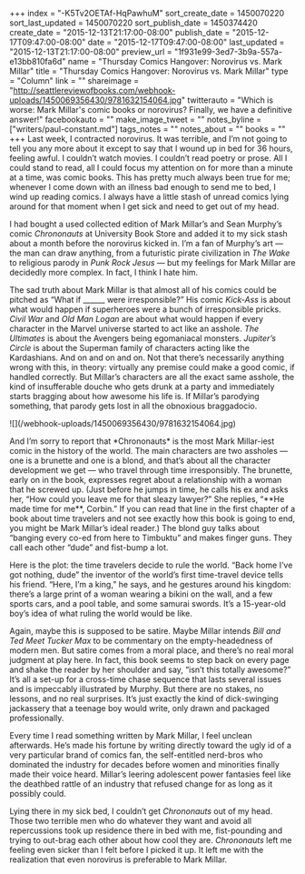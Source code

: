 +++
index = "-K5Tv2OETAf-HqPawhuM"
sort_create_date = 1450070220
sort_last_updated = 1450070220
sort_publish_date = 1450374420
create_date = "2015-12-13T21:17:00-08:00"
publish_date = "2015-12-17T09:47:00-08:00"
date = "2015-12-17T09:47:00-08:00"
last_updated = "2015-12-13T21:17:00-08:00"
preview_url = "1f931e99-3ed7-3b9a-557a-e13bb810fa6d"
name = "Thursday Comics Hangover: Norovirus vs. Mark Millar"
title = "Thursday Comics Hangover: Norovirus vs. Mark Millar"
type = "Column"
link = ""
shareimage = "http://seattlereviewofbooks.com/webhook-uploads/1450069356430/9781632154064.jpg"
twitterauto = "Which is worse: Mark Millar's comic books or norovirus? Finally, we have a definitive answer!"
facebookauto = ""
make_image_tweet = ""
notes_byline = ["writers/paul-constant.md"]
tags_notes = ""
notes_about = ""
books = ""
+++
Last week, I contracted norovirus. It was terrible, and I’m not going to tell you any more about it except to say that I wound up in bed for 36 hours, feeling awful. I couldn’t watch movies. I couldn’t read poetry or prose. All I could stand to read, all I could focus my attention on for more than a minute at a time, was comic books. This has pretty much always been true for me; whenever I come down with an illness bad enough to send me to bed, I wind up reading comics. I always have a little stash of unread comics lying around for that moment when I get sick and need to get out of my head.

I had bought a used collected edition of Mark Millar’s and Sean Murphy’s comic *Chrononauts* at University Book Store and added it to my sick stash about a month before the norovirus kicked in. I’m a fan of Murphy’s art — the man can draw anything, from a futuristic pirate civilization in *The Wake* to religious parody in *Punk Rock Jesus* — but my feelings for Mark Millar are decidedly  more complex. In fact, I think I hate him.

The sad truth about Mark Millar is that almost all of his comics could be pitched as “What if ______ were irresponsible?” His comic *Kick-Ass* is about what would happen if superheroes were a bunch of irresponsible pricks. *Civil War* and *Old Man Logan* are about what would happen if every character in the Marvel universe started to act like an asshole. *The Ultimates* is about the Avengers being egomaniacal monsters. *Jupiter’s Circle* is about the Superman family of characters acting like the Kardashians. And on and on and on. Not that there’s necessarily anything wrong with this, in theory: virtually any premise could make a good comic, if handled correctly. But Millar’s characters are all the exact same asshole, the kind of insufferable douche who gets drunk at a party and immediately starts bragging about how awesome his life is. If Millar’s parodying something, that parody gets lost in all the obnoxious braggadocio. 

<p class="image-left">![](/webhook-uploads/1450069356430/9781632154064.jpg)</p>And I’m sorry to report that *Chrononauts* is the most Mark Millar-iest comic in the history of the world. The main characters are two assholes — one is a brunette and one is a blond, and that’s about all the character development we get — who travel through time irresponsibly. The brunette, early on in the book, expresses regret about a relationship with a woman that he screwed up. (Just before he jumps in time, he calls his ex and asks her, “How could you leave me for that sleazy lawyer?” She replies, “**He made time for me**, Corbin.” If you can read that line  in the first chapter of a book about time travelers and not see exactly how this book is going to end, you might be Mark Millar’s ideal reader.) The blond guy talks about “banging every co-ed from here to Timbuktu” and makes finger guns. They call each other “dude” and fist-bump a lot.

Here is the plot: the time travelers decide to rule the world. “Back home I’ve got nothing, dude” the inventor of the world’s first time-travel device tells his friend. “Here, I’m a king,” he says, and he gestures around his kingdom: there’s a large print of a woman wearing a bikini on the wall, and a few sports cars, and a pool table, and some samurai swords. It’s a 15-year-old boy’s idea of what ruling the world would be like.

Again, maybe this is supposed to be satire. Maybe Millar intends *Bill and Ted Meet Tucker Max* to be commentary on the empty-headedness of modern men. But satire comes from a moral place, and there’s no real moral judgment at play here. In fact, this book seems to step back on every page and shake the reader by her shoulder and say, “isn’t this totally awesome?” It’s all a set-up for a cross-time chase sequence that lasts several issues and is impeccably illustrated by Murphy. But there are no stakes, no lessons, and no real surprises. It’s just exactly the kind of dick-swinging jackassery that a teenage boy would write, only drawn and packaged professionally.

Every time I read something written by Mark Millar, I feel unclean afterwards. He’s made his fortune by writing directly toward the ugly id of a very particular brand of comics fan, the self-entitled nerd-bros who dominated the industry for decades before women and minorities finally made their voice heard. Millar’s leering adolescent power fantasies feel like the deathbed rattle of an industry that refused change for as long as it possibly could. 

Lying there in my sick bed, I couldn’t get *Chrononauts* out of my head. Those two terrible men who do whatever they want and avoid all repercussions took up residence there in bed with me, fist-pounding and trying to out-brag each other about how cool they are. *Chrononauts* left me feeling even sicker than I felt before I picked it up. It left me with the realization that even norovirus is preferable to Mark Millar.